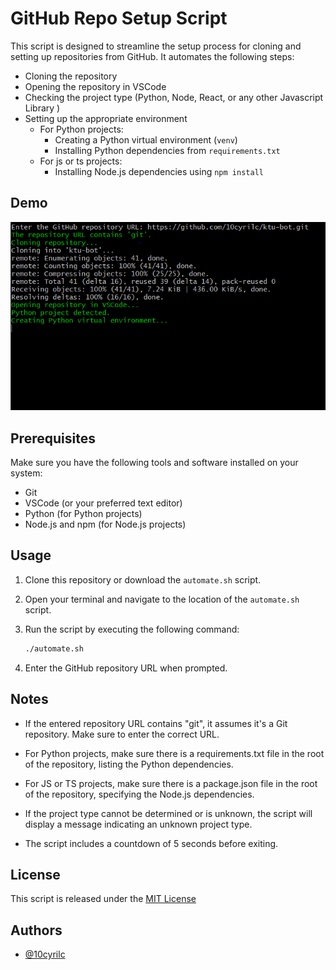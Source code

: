 # GitHub Repo Setup Script

This script is designed to streamline the setup process for cloning and setting up repositories from GitHub. It automates the following steps:

- Cloning the repository
- Opening the repository in VSCode
- Checking the project type (Python, Node, React, or any other Javascript Library )
- Setting up the appropriate environment
  - For Python projects:
    - Creating a Python virtual environment (`venv`)
    - Installing Python dependencies from `requirements.txt`
  - For js or ts projects:
    - Installing Node.js dependencies using `npm install`

## Demo

![demo](./demo/demo.PNG)

## Prerequisites

Make sure you have the following tools and software installed on your system:

- Git
- VSCode (or your preferred text editor)
- Python (for Python projects)
- Node.js and npm (for Node.js projects)

## Usage

1. Clone this repository or download the `automate.sh` script.

2. Open your terminal and navigate to the location of the `automate.sh` script.

3. Run the script by executing the following command:

   ```bash
   ./automate.sh
   ```

4. Enter the GitHub repository URL when prompted.

## Notes

- If the entered repository URL contains "git", it assumes it's a Git repository. Make sure to enter the correct URL.

- For Python projects, make sure there is a requirements.txt file in the root of the repository, listing the Python dependencies.

- For JS or TS projects, make sure there is a package.json file in the root of the repository, specifying the Node.js dependencies.

- If the project type cannot be determined or is unknown, the script will display a message indicating an unknown project type.

- The script includes a countdown of 5 seconds before exiting.

## License

This script is released under the [MIT License](/LICENSE)

## Authors

- [@10cyrilc](https://www.github.com/10cyrilc)
